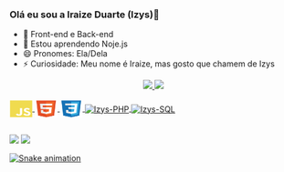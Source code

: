 ### Olá eu sou a Iraize Duarte (Izys)👋

- 🔭 Front-end e Back-end
- 🌱 Estou aprendendo Noje.js
- 😄 Pronomes: Ela/Dela
- ⚡ Curiosidade: Meu nome é Iraize, mas gosto que chamem de Izys
<div align="center">
  <a href="https://github.com/IzysDuarte">
  <img height="180em" src="https://github-readme-stats.vercel.app/api?username=IzysDuarte&show_icons=true&theme=radical&include_all_commits=true&count_private=true"/>
  <img height="180em" src="https://github-readme-stats.vercel.app/api/top-langs/?username=IzysDuarte&layout=compact&langs_count=5&theme=radical"/>
 
  
</div>

<div style="display: inline_block"><br>
  <img align="center" alt="Izys-Js" height="30" width="40" src="https://raw.githubusercontent.com/devicons/devicon/master/icons/javascript/javascript-plain.svg">
  <img align="center" alt="Izys-HTML" height="30" width="40" src="https://raw.githubusercontent.com/devicons/devicon/master/icons/html5/html5-original.svg">
  <img align="center" alt="Izys-CSS" height="30" width="40" src="https://raw.githubusercontent.com/devicons/devicon/master/icons/css3/css3-original.svg">
  <img align="center" alt="Izys-PHP" height="30" whidth="40" src="https://cdn.jsdelivr.net/gh/devicons/devicon/icons/adonisjs/adonisjs-original.svg" />
  <img align="center" alt="Izys-SQL" height="30" whidth="40"   src="https://user-images.githubusercontent.com/109676887/181523926-cf676f10-beee-432a-b8da-7583be7efcf8.png" />
   </div>
  
  ##
 
 <div> 
  
<a href = "mailto:izysduarte@gmail.com"><img src="https://img.shields.io/badge/-Gmail-%23333?style=for-the-badge&logo=gmail&logoColor=white" target="_blank"></a>
  <a href="https://https://www.linkedin.com/in/izys-duarte-iraize-a4169b192/" target="_blank"><img src="https://img.shields.io/badge/-LinkedIn-%230077B5?style=for-the-badge&logo=linkedin&logoColor=white" target="_blank">
  
  
  ![Snake animation](https://github.com/IzysDuarte/IzysDuarte/blob/output/github-contribution-grid-snake.svg)
 
  </a> 
 
